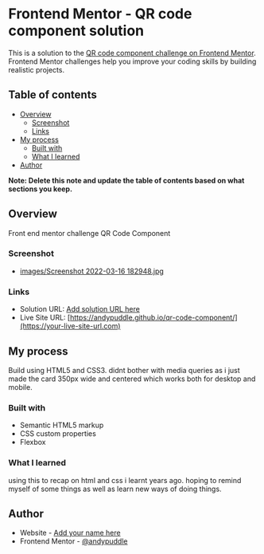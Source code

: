 # Frontend Mentor - QR code component solution

This is a solution to the [QR code component challenge on Frontend Mentor](https://www.frontendmentor.io/challenges/qr-code-component-iux_sIO_H). Frontend Mentor challenges help you improve your coding skills by building realistic projects.

## Table of contents

- [Overview](#overview)
  - [Screenshot](#screenshot)
  - [Links](#links)
- [My process](#my-process)
  - [Built with](#built-with)
  - [What I learned](#what-i-learned)
- [Author](#author)

**Note: Delete this note and update the table of contents based on what sections you keep.**

## Overview

Front end mentor challenge QR Code Component

### Screenshot

- [images/Screenshot 2022-03-16 182948.jpg]()

### Links

- Solution URL: [Add solution URL here](https://your-solution-url.com)
- Live Site URL: [https://andypuddle.github.io/qr-code-component/](https://your-live-site-url.com)

## My process

Build using HTML5 and CSS3. didnt bother with media queries as i just made the card 350px wide and centered which works both for desktop and mobile.

### Built with

- Semantic HTML5 markup
- CSS custom properties
- Flexbox

### What I learned

using this to recap on html and css i learnt years ago. hoping to remind myself of some things as well as learn new ways of doing things.

## Author

- Website - [Add your name here](https://www.your-site.com)
- Frontend Mentor - [@andypuddle](https://www.frontendmentor.io/profile/andypuddle)
